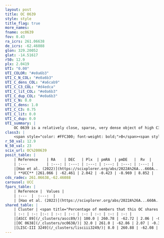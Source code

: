 ```yaml
---
layout: post
title: OC 0639
style: style
title_flag: true
more_names: 
fname: oc0639
fov: 0.43
ra_icrs: 261.06638
de_icrs: -62.46088
glon: 329.20052
glat: -14.51617
r50: 12.9
plx: 2.0419
UTI: "0.00"
UTI_COLOR: "#e0a6b3"
UTI_C_N_COL: "#e0a6b3"
UTI_C_dens_COL: "#a6cab9"
UTI_C_C3_COL: "#d4edca"
UTI_C_lit_COL: "#e0a6b3"
UTI_C_dup_COL: "#e0a6b3"
UTI_C_N: 0.0
UTI_C_dens: 1.0
UTI_C_C3: 0.75
UTI_C_lit: 0.0
UTI_C_dup: 0.0
UTI_summary: |
    OC 0639 is a relatively close, sparse, very dense object of high C3 quality. It was recently reported in the literature.<br><br><span style="color: #99180f; font-weight: bold;">Warning: </span>This is very likely a duplicate object, which shares a large percentage of members with at least one previously reported entry, and a moderate percentage with at least one entry reported in the same catalogue.<br><br><span style="color: #99180f; font-weight: bold;">Warning: </span>contains less than 25 stars with <i>P>0.5</i> estimated.
class3: |
    <span style="color: #FFC300; font-weight: bold;">B</span><span style="color: green; font-weight: bold;">A</span>
r_50_val: 12.9
N_50_val: 23
scix_url: OC%200639
posit_table: |
    | Reference    | RA    | DEC   | Plx  | pmRA  | pmDE   |  Rv  |
    | :---         | :---: | :---: | :---: | :---: | :---: | :---: |
    |[Hao et al. (2022)](https://scixplorer.org/abs/2022A%26A...660A...4H) | 261.147 | -62.418 | 2.04 | -0.419 | -8.992 | 12.187 |
    | **UCC** |261.066 | -62.461 | 2.042 | -0.423 | -8.969 | 8.852 | 
cds_radec: 261.06638,-62.46088
carousel: UCC
fpars_table: |
    | Reference |  Values |
    | :---  |  :---:  |
    | [Hao et al. (2022)](https://scixplorer.org/abs/2022A%26A...660A...4H) | `AG=1.28, age=7.8, Z=0.02` |
shared_table: |
    | Cluster | <span title="Percentage of members that this OC shares with the ones listed">%</span>   | RA   | DEC   | Plx   | pmRA  | pmDE  | Rv | UTI |
    | :-: | :-: |:-: | :-: | :-: | :-: | :-: | :-: | :-: |
    |[ASCC 89](/_clusters/ascc89/)| 100.0 | 260.78 | -62.72 | 2.06 | -0.45 | -8.98 | 9.22 |0.97 |
    |[OC 0638](/_clusters/oc0638/)| 32.0 | 261.0 | -62.86 | 2.07 | -0.34 | -8.94 | 6.93 |0.0 |
    |[LISC-III 3249](/_clusters/lisciii3249/)| 8.0 | 260.88 | -62.08 | 2.06 | -0.56 | -8.74 | 9.26 |0.05 |
---
```

